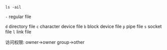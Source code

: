 `ls -ail`

`-` regular file

`d` directory file
`c` character device file
`b` block device file
`p` pipe file
`s` socket file
`l` link file

访问权限: owner->owner group->other